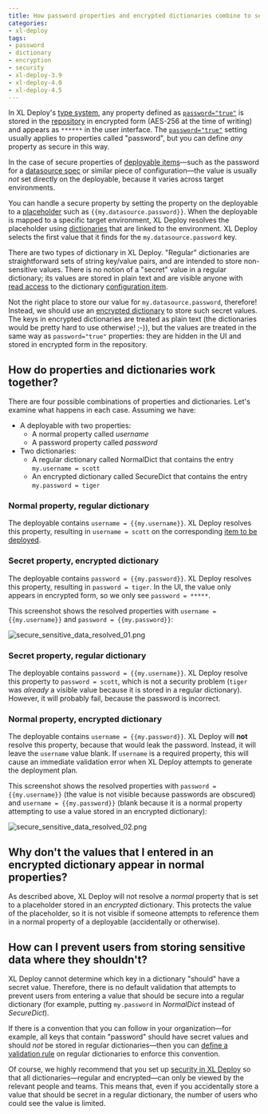 ```yaml
---
title: How password properties and encrypted dictionaries combine to secure sensitive data in XL Deploy
categories:
- xl-deploy
tags:
- password
- dictionary
- encryption
- security
- xl-deploy-3.9
- xl-deploy-4.0
- xl-deploy-4.5
---
```


In XL Deploy's [type system](http://docs.xebialabs.com/releases/latest/deployit/referencemanual.html#type-system), any property defined as [`password="true"`](http://docs.xebialabs.com/releases/latest/deployit/customizationmanual.html#synthetic-properties) is stored in the [repository](http://docs.xebialabs.com/releases/latest/deployit/referencemanual.html#repository) in encrypted form (AES-256 at the time of writing) and appears as `******` in the user interface. The [`password="true"`](http://docs.xebialabs.com/releases/latest/deployit/customizationmanual.html#synthetic-properties) setting usually applies to properties called "password", but you can define _any_ property as secure in this way.

In the case of secure properties of [deployable items](http://docs.xebialabs.com/releases/latest/deployit/referencemanual.html#deployables)—such as the password for a [datasource spec](http://docs.xebialabs.com/releases/latest/tomcat-plugin/tomcatPluginManual.html#tomcatdatasourcespec) or similar piece of configuration—the value is usually _not_ set directly on the deployable, because it varies across target environments.

You can handle a secure property by setting the property on the deployable to a [placeholder](http://docs.xebialabs.com/releases/4.0/deployit/referencemanual.html#placeholders) such as `{{my.datasource.password}}`. When the deployable is mapped to a specific target environment, XL Deploy resolves the placeholder using [dictionaries](http://docs.xebialabs.com/releases/latest/deployit/referencemanual.html#dictionaries) that are linked to the environment. XL Deploy selects the first value that it finds for the `my.datasource.password` key.

There are two types of dictionary in XL Deploy. "Regular" dictionaries are straightforward sets of string key/value pairs, and are intended to store non-sensitive values. There is no notion of a "secret" value in a regular dictionary; its values are stored in plain text and are visible anyone with [read access](http://docs.xebialabs.com/releases/latest/deployit/securitymanual.html#permissions) to the dictionary [configuration item](http://docs.xebialabs.com/releases/latest/deployit/referencemanual.html#configuration-items-cis).

Not the right place to store our value for `my.datasource.password`, therefore! Instead, we should use an [encrypted dictionary](http://docs.xebialabs.com/releases/latest/deployit/referencemanual.html#encrypted-dictionaries) to store such secret values. The keys in encrypted dictionaries are treated as plain text (the dictionaries would be pretty hard to use otherwise! ;-)), but the values are treated in the same way as `password="true"` properties: they are hidden in the UI and stored in encrypted form in the repository.

## How do properties and dictionaries work together?

There are four possible combinations of properties and dictionaries. Let's examine what happens in each case. Assuming we have:

* A deployable with two properties:
    * A normal property called _username_
    * A password property called _password_
* Two dictionaries:
    * A regular dictionary called NormalDict that contains the entry `my.username = scott`
    * An encrypted dictionary called SecureDict that contains the entry `my.password = tiger`

### Normal property, regular dictionary

The deployable contains `username = {{my.username}}`. XL Deploy resolves this property, resulting in `username = scott` on the corresponding [item to be deployed](http://docs.xebialabs.com/releases/latest/deployit/referencemanual.html#deployeds).

### Secret property, encrypted dictionary

The deployable contains `password = {{my.password}}`. XL Deploy resolves this property, resulting in `password = tiger`. In the UI, the value only appears in encrypted form, so we only see `password = *****`.

This screenshot shows the resolved properties with `username = {{my.username}}` and `password = {{my.password}}`:

![secure_sensitive_data_resolved_01.png](/attachments/token/QVznBam0ZxxgdGFLcbIR7sSdb/?name=secure_sensitive_data_resolved_01.png)

### Secret property, regular dictionary

The deployable contains `password = {{my.username}}`. XL Deploy resolve this property to `password = scott`, which is not a security problem (`tiger` was _already_ a visible value because it is stored in a regular dictionary). However, it will probably fail, because the password is incorrect.

### Normal property, encrypted dictionary

The deployable contains `username = {{my.password}}`. XL Deploy will **not** resolve this property, because that would leak the password. Instead, it will leave the `username` value blank. If `username` is a required property, this will cause an immediate validation error when XL Deploy attempts to generate the deployment plan.

This screenshot shows the resolved properties with `password = {{my.username}}` (the value is not visible because passwords are obscured) and `username = {{my.password}}` (blank because it is a normal property attempting to use a value stored in an encrypted dictionary):

![secure_sensitive_data_resolved_02.png](/attachments/token/04m4Ar1usLrLElPnaYFX5xZSZ/?name=secure_sensitive_data_resolved_02.png)

## Why don't the values that I entered in an encrypted dictionary appear in normal properties?

As described above, XL Deploy will not resolve a _normal_ property that is set to a placeholder stored in an _encrypted_ dictionary. This protects the value of the placeholder, so it is not visible if someone attempts to reference them in a normal property of a deployable (accidentally or otherwise).

## How can I prevent users from storing sensitive data where they shouldn't?

XL Deploy cannot determine which key in a dictionary "should" have a secret value. Therefore, there is no default validation that attempts to prevent users from entering a value that should be secure into a regular dictionary (for example, putting `my.password` in _NormalDict_ instead of _SecureDict_).

If there is a convention that you can follow in your organization—for example, all keys that contain "password" should have secret values and should _not_ be stored in regular dictionaries—then you can [define a validation rule](http://docs.xebialabs.com/releases/latest/deployit/customizationmanual.html#validation-rules) on regular dictionaries to enforce this convention.

Of course, we highly recommend that you set up [security in XL Deploy](http://docs.xebialabs.com/releases/latest/deployit/securitymanual.html#security-in-xl-deploy) so that all dictionaries—regular and encrypted—can only be viewed by the relevant people and teams. This means that, even if you accidentally store a value that should be secret in a regular dictionary, the number of users who could see the value is limited.
